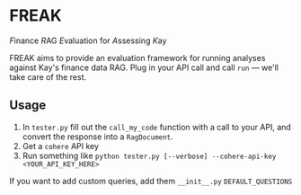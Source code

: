 FREAK
=

*F*inance *R*AG *E*valuation for *A*ssessing *K*ay

FREAK aims to provide an evaluation framework for running analyses against Kay's finance data RAG. Plug in your API call and call `run` — we'll take care of the rest.

## Usage

1) In `tester.py` fill out the `call_my_code` function with a call to your API, and convert the response into a `RagDocument`.
2) Get a `cohere` API key
3) Run something like `python tester.py [--verbose] --cohere-api-key <YOUR_API_KEY_HERE>`

If you want to add custom queries, add them `__init__.py` `DEFAULT_QUESTIONS`